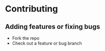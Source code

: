 
# Contributing

## Adding features or fixing bugs

* Fork the repo
* Check out a feature or bug branch